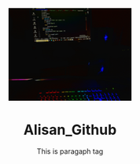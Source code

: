 <div align = "center">
<img src = "./20240703_203037.jpg" alt= "image" width = "250"/>
  <h1>Alisan_Github</h1>
<p>This is paragaph tag</p>

</div>
